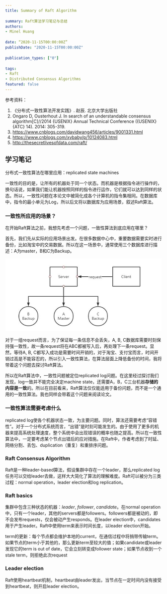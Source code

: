 ```yaml
---
title: Summary of Raft Algorithm

summary: Raft算法学习笔记与总结
authors:
- Minel Huang

date: “2020-11-15T00:00:00Z”
publishDate: "2020-11-15T00:00:00Z"

publication_types: ["0"]

tags: 
- Raft
- Distributed Consensus Algorithms
featured: false
---
```


参考资料：

1. 《分布式一致性算法开发实践》. 赵辰. 北京大学出版社
2.  Ongaro D, Ousterhout J. In search of an understandable consensus algorithm[C]//2014 {USENIX} Annual Technical Conference ({USENIX}{ATC} 14). 2014: 305-319.
3.  https://www.cnblogs.com/davidwang456/articles/9001331.html
4.  https://www.cnblogs.com/xybaby/p/10124083.html
5. http://thesecretlivesofdata.com/raft/

## **学习笔记**

分布式一致性算法在哪里应用：replicated state machines

一致性的目的是，让所有的机器处于同一个状态。而机器是根据指令进行操作的，换句话说，如果我们能让机器按照同样的指令进行运作，它们就可以达到同样的状态。所以，一致性问题在本论文中被简化成各个计算机的指令集相同。在数据库中，指令的最小单元为Log，所以后文将以数据库为应用场景，叙述Raft算法。

### 一致性所应用的场景？

在开始Raft算法之前，我想先考虑一个问题，一致性算法到底应用在哪里？

首先，我们先从实际的应用场景出发。在很多数据中心中，重要数据需要实时进行备份，比如淘宝中的交易数据。所以在这一场景中，通常使用三个数据库进行描述：A为master，B和C为Backup。

![](./01.jpg)

对于一组request而言，为了保证每一条信息不会丢失，A, B, C数据库需要时刻保持强一致性，故一条request将在ABC都被写入后，再处理下一条request。显然，等待A, B, C都写入成功是需要时间开销的，对于淘宝、支付宝而言，时间开销过高是不能容忍的，所以引入一致性算法，在算法层面上降低备份的时间，我将带着这个问题去探讨Raft算法。

所以在Raft算法中，一致性问题被定位replicated log问题。在这里经过探讨我们发现，log一致并不能完全决定machine state，还需要A，B，C三台机器**存储的内容是一致**的。所以在目前看来，Raft算法仅仅能适用于备份问题，而不是一个通用的一致性算法。我也同样会带着这个问题来阅读论文。

### 一致性算法需要考虑什么

replicated log使各个机器状态一致，为主要问题。同时，算法还需要考虑“容错性”。对于一个分布式系统而言，“出错”是时刻可能发生的。由于使用了更多的机器来提高系统处理速度，整个系统中会出现错误的概率也随之提高。所以在一致性算法中，一定要考虑某个节点出错后的应对措施。在Raft中，作者考虑到了时延、网络分割、丢包、duplication（重复）和重排序问题。

### Raft Consensus Algorithm

Raft是一种leader-based算法，假设集群中存在一个leader，那么replicated log任务可以交给leader去做，这样大大简化了算法的理解难度。Raft可以被分为三类过程：normal operation，leader election和log replication。

### Raft basics

集群中包含三种状态的机器：*leader*, *follower*, *candidate*。在normal operation中，只有一个leader，其他的servers都是followers。followers都是被动的，即不会发布requests，仅会被动产生responds。在leader election中，candidates用于产生leader。Raft中使用term来表示时间长度，以leader election开始。

term的更新：每个节点都会维护本地的current，在通信过程中将捎带传输term。如果节点的term小于其他的，那么更新term至较大的值；如果candidate或leader发现它的term is out of date，它会立刻转变成follower state；如果节点收到一个stale term，则拒绝此次request

### Leader election

Raft使用heartbeat机制，heartbeat由leader发出，当节点在一定时间内没有接受到heartbeat，则开启leader election。